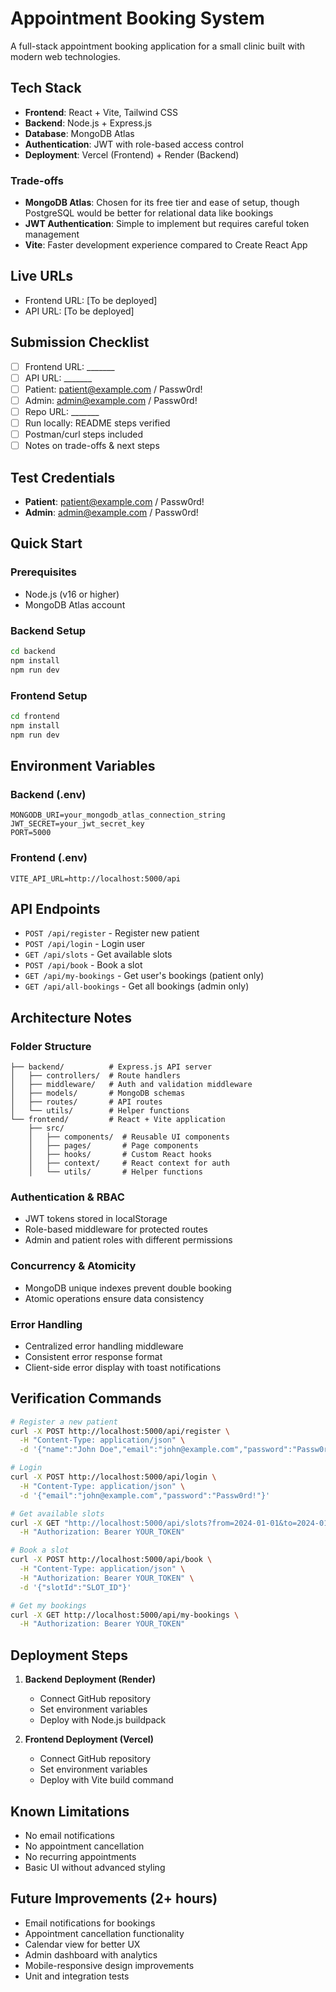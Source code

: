 # Appointment Booking System

A full-stack appointment booking application for a small clinic built with modern web technologies.

## Tech Stack

- **Frontend**: React + Vite, Tailwind CSS
- **Backend**: Node.js + Express.js
- **Database**: MongoDB Atlas
- **Authentication**: JWT with role-based access control
- **Deployment**: Vercel (Frontend) + Render (Backend)

### Trade-offs

- **MongoDB Atlas**: Chosen for its free tier and ease of setup, though PostgreSQL would be better for relational data like bookings
- **JWT Authentication**: Simple to implement but requires careful token management
- **Vite**: Faster development experience compared to Create React App

## Live URLs

- Frontend URL: [To be deployed]
- API URL: [To be deployed]

## Submission Checklist

- [ ] Frontend URL: _______
- [ ] API URL: _______
- [ ] Patient: patient@example.com / Passw0rd!
- [ ] Admin: admin@example.com / Passw0rd!
- [ ] Repo URL: _______
- [ ] Run locally: README steps verified
- [ ] Postman/curl steps included
- [ ] Notes on trade-offs & next steps

## Test Credentials

- **Patient**: patient@example.com / Passw0rd!
- **Admin**: admin@example.com / Passw0rd!

## Quick Start

### Prerequisites
- Node.js (v16 or higher)
- MongoDB Atlas account

### Backend Setup
```bash
cd backend
npm install
npm run dev
```

### Frontend Setup
```bash
cd frontend
npm install
npm run dev
```

## Environment Variables

### Backend (.env)
```
MONGODB_URI=your_mongodb_atlas_connection_string
JWT_SECRET=your_jwt_secret_key
PORT=5000
```

### Frontend (.env)
```
VITE_API_URL=http://localhost:5000/api
```

## API Endpoints

- `POST /api/register` - Register new patient
- `POST /api/login` - Login user
- `GET /api/slots` - Get available slots
- `POST /api/book` - Book a slot
- `GET /api/my-bookings` - Get user's bookings (patient only)
- `GET /api/all-bookings` - Get all bookings (admin only)

## Architecture Notes

### Folder Structure
```
├── backend/          # Express.js API server
│   ├── controllers/  # Route handlers
│   ├── middleware/   # Auth and validation middleware
│   ├── models/       # MongoDB schemas
│   ├── routes/       # API routes
│   └── utils/        # Helper functions
└── frontend/         # React + Vite application
    ├── src/
    │   ├── components/  # Reusable UI components
    │   ├── pages/       # Page components
    │   ├── hooks/       # Custom React hooks
    │   ├── context/     # React context for auth
    │   └── utils/       # Helper functions
```

### Authentication & RBAC
- JWT tokens stored in localStorage
- Role-based middleware for protected routes
- Admin and patient roles with different permissions

### Concurrency & Atomicity
- MongoDB unique indexes prevent double booking
- Atomic operations ensure data consistency

### Error Handling
- Centralized error handling middleware
- Consistent error response format
- Client-side error display with toast notifications

## Verification Commands

```bash
# Register a new patient
curl -X POST http://localhost:5000/api/register \
  -H "Content-Type: application/json" \
  -d '{"name":"John Doe","email":"john@example.com","password":"Passw0rd!"}'

# Login
curl -X POST http://localhost:5000/api/login \
  -H "Content-Type: application/json" \
  -d '{"email":"john@example.com","password":"Passw0rd!"}'

# Get available slots
curl -X GET "http://localhost:5000/api/slots?from=2024-01-01&to=2024-01-07" \
  -H "Authorization: Bearer YOUR_TOKEN"

# Book a slot
curl -X POST http://localhost:5000/api/book \
  -H "Content-Type: application/json" \
  -H "Authorization: Bearer YOUR_TOKEN" \
  -d '{"slotId":"SLOT_ID"}'

# Get my bookings
curl -X GET http://localhost:5000/api/my-bookings \
  -H "Authorization: Bearer YOUR_TOKEN"
```

## Deployment Steps

1. **Backend Deployment (Render)**
   - Connect GitHub repository
   - Set environment variables
   - Deploy with Node.js buildpack

2. **Frontend Deployment (Vercel)**
   - Connect GitHub repository
   - Set environment variables
   - Deploy with Vite build command

## Known Limitations

- No email notifications
- No appointment cancellation
- No recurring appointments
- Basic UI without advanced styling

## Future Improvements (2+ hours)

- Email notifications for bookings
- Appointment cancellation functionality
- Calendar view for better UX
- Admin dashboard with analytics
- Mobile-responsive design improvements
- Unit and integration tests
